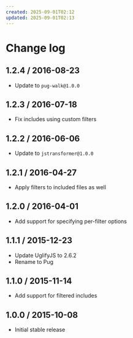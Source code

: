```yaml
---
created: 2025-09-01T02:12
updated: 2025-09-01T02:13
---
```

# Change log

## 1.2.4 / 2016-08-23

- Update to `pug-walk@1.0.0`

## 1.2.3 / 2016-07-18

- Fix includes using custom filters

## 1.2.2 / 2016-06-06

- Update to `jstransformer@1.0.0`

## 1.2.1 / 2016-04-27

- Apply filters to included files as well

## 1.2.0 / 2016-04-01

- Add support for specifying per-filter options

## 1.1.1 / 2015-12-23

- Update UglifyJS to 2.6.2
- Rename to Pug

## 1.1.0 / 2015-11-14

- Add support for filtered includes

## 1.0.0 / 2015-10-08

- Initial stable release
